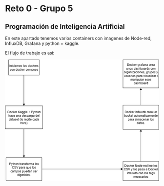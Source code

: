 # Reto 0 - Grupo 5
## Programación de Inteligencia Artificial
En este apartado tenemos varios containers con imagenes de Node-red, InfluxDB, Grafana y python + kaggle.

El flujo de trabajo es así:

![Diagrama dockers](diagrama_trabajo_dockers.png)
